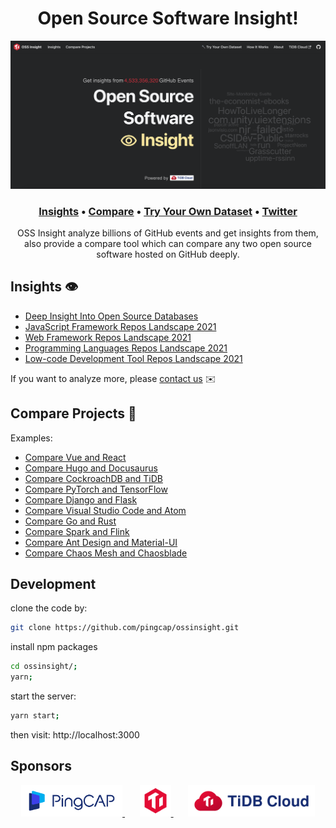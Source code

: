 <h1 align="center">Open Source Software Insight!</h1>

<a href="https://ossinsight.io">
  <img src="/static/img/screenshots/home.png"
</a>

<h3 align="center">
  <b><a href="https://ossinsight.io/database/deep-insight-into-open-source-databases">Insights</a></b>
  •
  <a href="https://ossinsight.io/compare/">Compare</a>
  •
  <a href="https://ossinsight.io/try-your-own-dataset">Try Your Own Dataset</a>
  •
  <a href="https://twitter.com/OSSInsight">Twitter</a>
</h3>

<p align="center">
OSS Insight analyze billions of GitHub events and get insights from them, also provide a compare tool which can compare any two open source software hosted on GitHub deeply.
</p>

## Insights 👁️
* [Deep Insight Into Open Source Databases](https://ossinsight.io/database/deep-insight-into-open-source-databases)
* [JavaScript Framework Repos Landscape 2021](https://ossinsight.io/js-framework/deep-insight-into-js-framework-2021)
* [Web Framework Repos Landscape 2021](https://ossinsight.io/web-framework/deep-insight-about-web-framework-2021)
* [Programming Languages Repos Landscape 2021](https://ossinsight.io/language/deep-insight-into-programming-languages-2021)
* [Low-code Development Tool Repos Landscape 2021](https://ossinsight.io/low-code/deep-insight-into-lowcode-development-tools-2021)

If you want to analyze more, please [contact us](https://ossinsight.io/about/#contact) ✉️

## Compare Projects 🔨

Examples:
* [Compare Vue and React](https://ossinsight.io/analyze/vuejs/vue?vs=facebook/react)
* [Compare Hugo and Docusaurus](https://ossinsight.io/analyze/gohugoio/hugo?vs=facebook/docusaurus)
* [Compare CockroachDB and TiDB](https://ossinsight.io/analyze/pingcap/tidb?vs=cockroachdb/cockroach)
* [Compare PyTorch and TensorFlow](https://ossinsight.io/analyze/pytorch/pytorch?vs=tensorflow/tensorflow)
* [Compare Django and Flask](https://ossinsight.io/analyze/django/django?vs=pallets/flask)
* [Compare Visual Studio Code and Atom](https://ossinsight.io/analyze/microsoft/vscode?vs=atom/atom)
* [Compare Go and Rust](https://ossinsight.io/analyze/golang/go?vs=rust-lang/rust)
* [Compare Spark and Flink](https://ossinsight.io/analyze/apache/spark?vs=apache/flink)
* [Compare Ant Design and Material-UI](https://ossinsight.io/analyze/ant-design/ant-design?vs=mui/material-ui)
* [Compare Chaos Mesh and Chaosblade](https://ossinsight.io/analyze/chaos-mesh/chaos-mesh?vs=chaosblade-io/chaosblade)

## Development

clone the code by:
```bash
git clone https://github.com/pingcap/ossinsight.git
```

install npm packages
```bash
cd ossinsight/;
yarn;
```

start the server:
```bash
yarn start;
```

then visit: http://localhost:3000

## Sponsors

<div align="center">
  <a href="https://en.pingcap.com">
    <img src="/static/img/pingcap_logo.svg" height=50 />
  </a>
  &nbsp;
  &nbsp;
  &nbsp;
  <a href="https://en.pingcap.com/community">
    <img src="/static/img/tidb_logo.svg" height=50 />
  </a>
  &nbsp;
  &nbsp;
  &nbsp;
  <a href="https://en.pingcap.com/tidb-cloud">
    <img src="/static/img/tidb_cloud_logo.svg" height=50 />
  </a>
</div>
